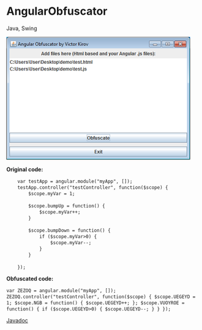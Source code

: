 # AngularObfuscator
Java, Swing

![Screenshot 1](demo/screenshot_01.png)

**Original code:**
```
	var testApp = angular.module("myApp", []);
	testApp.controller("testController", function($scope) {
		$scope.myVar = 1;
		
		$scope.bumpUp = function() {
			$scope.myVar++;
		}
		
		$scope.bumpDown = function() {
			if ($scope.myVar>0) {
				$scope.myVar--;
			}
		}
		
	});
```

**Obfuscated code:**
```
var ZEZOQ = angular.module("myApp", []); ZEZOQ.controller("testController", function($scope) { $scope.UEGEYD = 1; $scope.NGB = function() { $scope.UEGEYD++; }; $scope.VUOYROE = function() { if ($scope.UEGEYD>0) { $scope.UEGEYD--; } } });
```

[Javadoc](https://cdn.rawgit.com/viki3d/AngularObfuscator/master/doc/javadoc/index.html)
